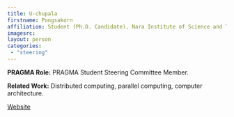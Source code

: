 ```yaml
---
title: U-chupala
firstname: Pongsakorn
affiliation: Student (Ph.D. Candidate), Nara Institute of Science and Technology (NAIST)
imagesrc: 
layout: person
categories:
 - "steering"
---
```

**PRAGMA Role:** PRAGMA Student Steering Committee Member.  

**Related Work:** Distributed computing, parallel computing, computer architecture.

[Website][1]

[1]: https://www.linkedin.com/in/puchupala
